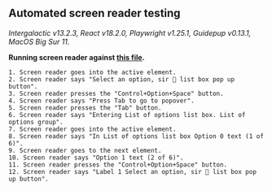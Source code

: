 ## Automated screen reader testing

_Intergalactic v13.2.3, React v18.2.0, Playwright v1.25.1,
Guidepup v0.13.1, MacOS Big Sur 11._

**Running screen reader against [this file](https://github.com/semrush/intergalactic/blob/master/website/docs/components/select/examples/basic.jsx).**

```
1. Screen reader goes into the active element.
2. Screen reader says "Select an option, sir 🧐 list box pop up button".
3. Screen reader presses the "Control+Option+Space" button.
4. Screen reader says "Press Tab to go to popover".
5. Screen reader presses the "Tab" button.
6. Screen reader says "Entering List of options list box. List of options group".
7. Screen reader goes into the active element.
8. Screen reader says "In List of options list box Option 0 text (1 of 6)".
9. Screen reader goes to the next element.
10. Screen reader says "Option 1 text (2 of 6)".
11. Screen reader presses the "Control+Option+Space" button.
12. Screen reader says "Label 1 Select an option, sir 🧐 list box pop up button".
```
